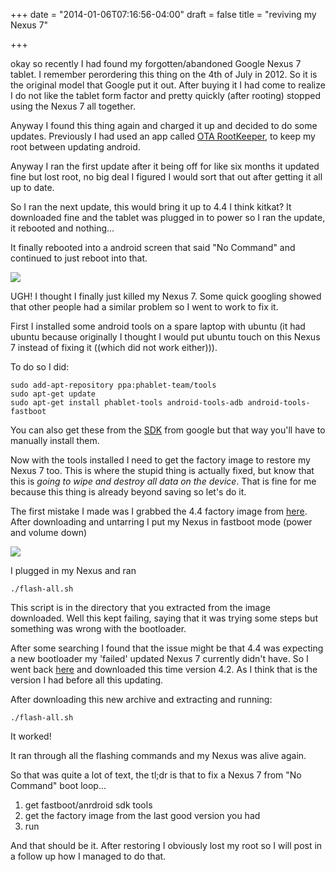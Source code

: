 +++
date = "2014-01-06T07:16:56-04:00"
draft = false
title = "reviving my Nexus 7"

+++

okay so recently I had found my forgotten/abandoned Google Nexus 7 tablet.  I remember perordering this thing on the 4th of July in 2012.  So it is the original model that Google put it out.  After buying it I had come to realize I do not like the tablet form factor and pretty quickly (after rooting) stopped using the Nexus 7 all together.

Anyway I found this thing again and charged it up and decided to do some updates.  Previously I had used an app called [OTA RootKeeper](https://play.google.com/store/apps/details?id=org.projectvoodoo.otarootkeeper), to keep my root between updating android.  

Anyway I ran the first update after it being off for like six months it updated fine but lost root, no big deal I figured I would sort that out after getting it all up to date.  

So I ran the next update, this would bring it up to 4.4 I think kitkat?  It downloaded fine and the tablet was plugged in to power so I ran the update, it rebooted and nothing...

It finally rebooted into a android screen that said "No Command" and continued to just reboot into that.  

![](http://bananafish.in/files/img/blog/nocommand.jpg)

UGH! I thought I finally just killed my Nexus 7.  Some quick googling showed that other people had a similar problem so I  went to work to fix it.

First I installed some android tools on a spare laptop with ubuntu (it had ubuntu because originally I thought I would put ubuntu touch on this Nexus 7 instead of fixing it ((which did not work either))).

To do so I did:


```
sudo add-apt-repository ppa:phablet-team/tools  
sudo apt-get update  
sudo apt-get install phablet-tools android-tools-adb android-tools-fastboot  
```

You can also get these from the [SDK](http://developer.android.com/sdk/index.html) from google but that way you'll have to manually install them.


Now with the tools installed I need to get the factory image to restore my Nexus 7 too.  This is where the stupid thing is actually fixed, but know that this is *going to wipe and destroy all data on the device*.  That is fine for me because this thing is already beyond saving so let's do it.

The first mistake I made was I grabbed the 4.4 factory image from [here](https://developers.google.com/android/nexus/images#nakasi).
After downloading and untarring I put my Nexus in fastboot mode (power and volume down) 

![](http://bananafish.in/files/img/blog/fastboot.jpeg)

I plugged in my Nexus and ran

```
./flash-all.sh
```

This script is in the directory that you extracted from the image downloaded.  Well this kept failing, saying that it was trying some steps but something was wrong with the bootloader.

After some searching I found that the issue might be that 4.4 was expecting a new bootloader my 'failed' updated Nexus 7 currently didn't have.  So I went back [here](https://developers.google.com/android/nexus/images#nakasi) and downloaded this time version 4.2.  As I think that is the version I had before all this updating.

After downloading this new archive and extracting and running:

```
./flash-all.sh
```

It worked!

It ran through all the flashing commands and my Nexus was alive again.  

So that was quite a lot of text, the tl;dr is that to fix a Nexus 7 from "No Command" boot loop...

1.  get fastboot/anrdroid sdk tools
2.  get the factory image from the last good version you had
3.  run

And that should be it.  After restoring I obviously lost my root so I will post in a follow up how I managed to do that.
